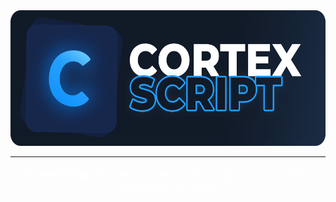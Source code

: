 <html>
    <style>
        @import url('https://fonts.googleapis.com/css2?family=Montserrat:wght@500&display=swap');
        p {
            color: #fff;
            font-size: 18px;
            font-family: 'Montserrat', sans-serif;
            text-align: center;
        }
    </style>
    <div align="center">
        <a href=""><img src="dist/icons/github_thumbnail.png" alt="CortexScript" height="217" /></a>
    </div>
    <hr/>
    <p><b>CortexScript</b> is a new programming language for making everything you want!</p>
</html>